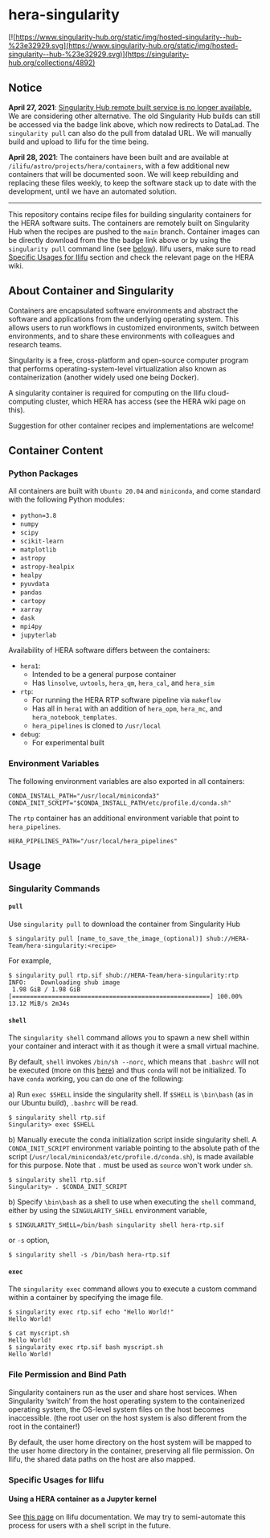 # hera-singularity
[![https://www.singularity-hub.org/static/img/hosted-singularity--hub-%23e32929.svg](https://www.singularity-hub.org/static/img/hosted-singularity--hub-%23e32929.svg)](https://singularity-hub.org/collections/4892)

## Notice

__April 27, 2021__:
[Singularity Hub remote built service is no longer available.](https://singularityhub.github.io/singularityhub-docs/2021/going-read-only/) We are considering other alternative. The old Singularity Hub builds can still be accessed via the badge link above, which now redirects to DataLad. The `singularity pull` can also do the pull from datalad URL. We will manually build and upload to Ilifu for the time being.

__April 28, 2021__:
The containers have been built and are available at `/ilifu/astro/projects/hera/containers`, with a few additional new containers that will be documented soon. We will keep rebuilding and replacing these files weekly, to keep the software stack up to date with the development, until we have an automated solution.

---

This repository contains recipe files for building singularity containers for the HERA software suits. The containers are remotely built on Singularity Hub when the recipes are pushed to the `main` branch. Container images can be directly download from the the badge link above or by using the `singularity pull` command line (see [below](##-Singularity-Commands)). Ilifu users, make sure to read [Specific Usages for Ilifu](###-Specific-Usages-for-Ilifu) section and check the relevant page on the HERA wiki.


## About Container and Singularity
Containers are encapsulated software environments and abstract the software and applications from the underlying operating system. This allows users to run workflows in customized environments, switch between environments, and to share these environments with colleagues and research teams.

Singularity is a free, cross-platform and open-source computer program that performs operating-system-level virtualization also known as containerization (another widely used one being Docker).

A singularity container is required for computing on the Ilifu cloud-computing cluster, which HERA has access (see the HERA wiki page on this).

Suggestion for other container recipes and implementations are welcome!


## Container Content

### Python Packages
All containers are built with `Ubuntu 20.04` and `miniconda`, and come standard with the following Python modules:

- `python=3.8`
- `numpy`
- `scipy`
- `scikit-learn`
- `matplotlib`
- `astropy`
- `astropy-healpix`
- `healpy`
- `pyuvdata`
- `pandas`
- `cartopy`
- `xarray`
- `dask`
- `mpi4py`
- `jupyterlab`

Availability of HERA software differs between the containers:

- `hera1`:
  - Intended to be a general purpose container
  - Has `linsolve`, `uvtools`, `hera_qm`, `hera_cal`, and `hera_sim`
- `rtp`:
  - For running the HERA RTP software pipeline via `makeflow`
  - Has all in `hera1` with an addition of `hera_opm`, `hera_mc`, and  `hera_notebook_templates`.
  - `hera_pipelines` is cloned to `/usr/local`
- `debug`:
  - For experimental built

### Environment Variables
The following environment variables are also exported in all containers:

```
CONDA_INSTALL_PATH="/usr/local/miniconda3"
CONDA_INIT_SCRIPT="$CONDA_INSTALL_PATH/etc/profile.d/conda.sh"
```

The `rtp` container has an additional environment variable that point to `hera_pipelines`.

```
HERA_PIPELINES_PATH="/usr/local/hera_pipelines"
```


## Usage

### Singularity Commands

#### `pull`
Use `singularity pull` to download the container from Singularity Hub
```
$ singularity pull [name_to_save_the_image_(optional)] shub://HERA-Team/hera-singularity:<recipe>
```
For example,
```
$ singularity pull rtp.sif shub://HERA-Team/hera-singularity:rtp
INFO:    Downloading shub image
 1.98 GiB / 1.98 GiB [=======================================================] 100.00% 13.12 MiB/s 2m34s
 ```

#### `shell`
The `singularity shell` command allows you to spawn a new shell within your container and interact with it as though it were a small virtual machine.

By default, `shell` invokes `/bin/sh --norc`, which means that `.bashrc` will not be executed (more on this [here](https://github.com/hpcng/singularity/issues/643)) and thus `conda` will not be initialized. To have `conda` working, you can do one of the following:

a) Run `exec $SHELL` inside the singularity shell. If `$SHELL` is `\bin\bash` (as in our Ubuntu build), `.bashrc` will be read.
```
$ singularity shell rtp.sif
Singularity> exec $SHELL
```

b) Manually execute the conda initialization script inside singularity shell. A `CONDA_INIT_SCRIPT` environment variable pointing to the absolute path of the script (`/usr/local/miniconda3/etc/profile.d/conda.sh`), is made available for this purpose. Note that `.` must be used as `source` won't work under `sh`.
```
$ singularity shell rtp.sif
Singularity> . $CONDA_INIT_SCRIPT
```

b) Specify `\bin\bash` as a shell to use when executing the `shell` command, either by using the `SINGULARITY_SHELL` environment variable,
```
$ SINGULARITY_SHELL=/bin/bash singularity shell hera-rtp.sif
```
or `-s` option,
```
$ singularity shell -s /bin/bash hera-rtp.sif
```

#### `exec`
The `singularity exec` command allows you to execute a custom command within a container by specifying the image file.
```
$ singularity exec rtp.sif echo "Hello World!"
Hello World!
```
```
$ cat myscript.sh
Hello World!
$ singularity exec rtp.sif bash myscript.sh
Hello World!
```

### File Permission and Bind Path
Singularity containers run as the user and share host services. When Singularity ‘switch’ from the host operating system to the containerized operating system, the OS-level system files on the host becomes inaccessible. (the root user on the host system is also different from the root in the container!)

By default, the user home directory on the host system will be mapped to the user home directory in the container, preserving all file permission. On Ilifu, the shared data paths on the host are also mapped.

### Specific Usages for Ilifu

#### Using a HERA container as a Jupyter kernel

See [this page](https://docs.ilifu.ac.za/#/tech_docs/software_environments?id=using-a-custom-container-as-a-jupyter-kernel) on Ilifu documentation. We may try to semi-automate this process for users with a shell script in the future.
